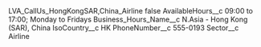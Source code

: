 <?xml version="1.0" encoding="UTF-8"?>
<CustomMetadata xmlns="http://soap.sforce.com/2006/04/metadata" xmlns:xsi="http://www.w3.org/2001/XMLSchema-instance" xmlns:xsd="http://www.w3.org/2001/XMLSchema">
    <label>LVA_CallUs_HongKongSAR,China_Airline</label>
    <protected>false</protected>
    <values>
        <field>AvailableHours__c</field>
        <value xsi:type="xsd:string">09:00 to 17:00; Monday to Fridays</value>
    </values>
    <values>
        <field>Business_Hours_Name__c</field>
        <value xsi:type="xsd:string">N.Asia - Hong Kong (SAR), China</value>
    </values>
    <values>
        <field>IsoCountry__c</field>
        <value xsi:type="xsd:string">HK</value>
    </values>
    <values>
        <field>PhoneNumber__c</field>
        <value xsi:type="xsd:string">555-0193</value>
    </values>
    <values>
        <field>Sector__c</field>
        <value xsi:type="xsd:string">Airline</value>
    </values>
</CustomMetadata>
